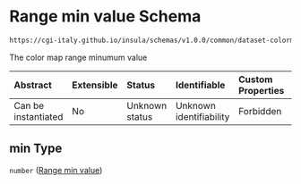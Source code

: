# Range min value Schema

```txt
https://cgi-italy.github.io/insula/schemas/v1.0.0/common/dataset-colormap.schema.json#/properties/range/properties/min
```

The color map range minumum value

| Abstract            | Extensible | Status         | Identifiable            | Custom Properties | Additional Properties | Access Restrictions | Defined In                                                                                           |
| :------------------ | :--------- | :------------- | :---------------------- | :---------------- | :-------------------- | :------------------ | :--------------------------------------------------------------------------------------------------- |
| Can be instantiated | No         | Unknown status | Unknown identifiability | Forbidden         | Allowed               | none                | [dataset-colormap.schema.json\*](schemas/common/dataset-colormap.schema.json) |

## min Type

`number` ([Range min value](dataset-colormap-properties-color-map-range-properties-range-min-value.md))

